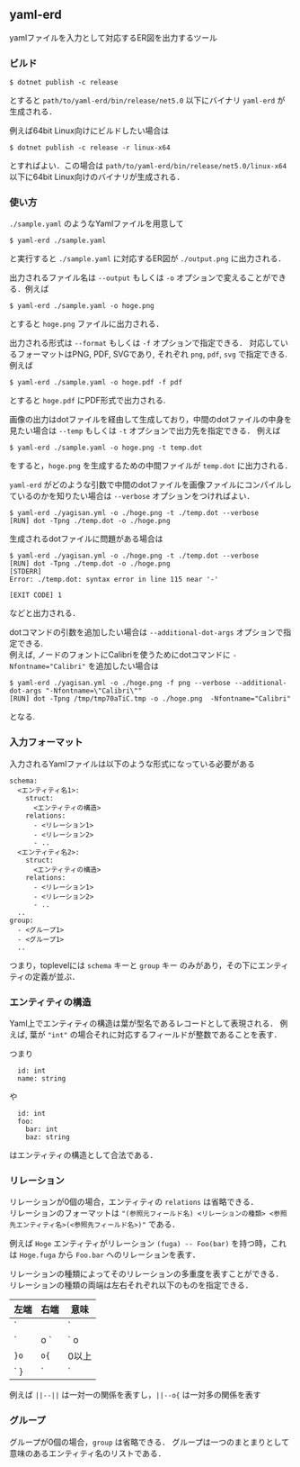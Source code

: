 ## yaml-erd

yamlファイルを入力として対応するER図を出力するツール

### ビルド

```
$ dotnet publish -c release
```
とすると `path/to/yaml-erd/bin/release/net5.0` 以下にバイナリ `yaml-erd` が生成される．  

例えば64bit Linux向けにビルドしたい場合は
```
$ dotnet publish -c release -r linux-x64
```
とすればよい．この場合は `path/to/yaml-erd/bin/release/net5.0/linux-x64` 以下に64bit Linux向けのバイナリが生成される．

### 使い方

`./sample.yaml` のようなYamlファイルを用意して
```
$ yaml-erd ./sample.yaml
```
と実行すると `./sample.yaml` に対応するER図が `./output.png` に出力される．  


出力されるファイル名は `--output` もしくは `-o` オプションで変えることができる．例えば
```
$ yaml-erd ./sample.yaml -o hoge.png
```
とすると `hoge.png` ファイルに出力される．


出力される形式は `--format` もしくは `-f` オプションで指定できる．
対応しているフォーマットはPNG, PDF, SVGであり, それぞれ `png`, `pdf`, `svg` で指定できる.  
例えば
```
$ yaml-erd ./sample.yaml -o hoge.pdf -f pdf
```
とすると `hoge.pdf` にPDF形式で出力される.  


画像の出力はdotファイルを経由して生成しており，中間のdotファイルの中身を見たい場合は `--temp` もしくは `-t` オプションで出力先を指定できる．
例えば
```
$ yaml-erd ./sample.yaml -o hoge.png -t temp.dot
```
をすると，`hoge.png` を生成するための中間ファイルが `temp.dot` に出力される．


`yaml-erd` がどのような引数で中間のdotファイルを画像ファイルにコンパイルしているのかを知りたい場合は `--verbose` オプションをつければよい．
```
$ yaml-erd ./yagisan.yml -o ./hoge.png -t ./temp.dot --verbose
[RUN] dot -Tpng ./temp.dot -o ./hoge.png
```

生成されるdotファイルに問題がある場合は
```
$ yaml-erd ./yagisan.yml -o ./hoge.png -t ./temp.dot --verbose
[RUN] dot -Tpng ./temp.dot -o ./hoge.png
[STDERR]
Error: ./temp.dot: syntax error in line 115 near '-'

[EXIT CODE] 1
```
などと出力される．


dotコマンドの引数を追加したい場合は `--additional-dot-args` オプションで指定できる.  
例えば, ノードのフォントにCalibriを使うためにdotコマンドに `-Nfontname="Calibri"` を追加したい場合は
```
$ yaml-erd ./yagisan.yml -o ./hoge.png -f png --verbose --additional-dot-args "-Nfontname=\"Calibri\""
[RUN] dot -Tpng /tmp/tmp70aTiC.tmp -o ./hoge.png  -Nfontname="Calibri"
```
となる.

### 入力フォーマット

入力されるYamlファイルは以下のような形式になっている必要がある
```
schema:
  <エンティティ名1>:
    struct:
      <エンティティの構造>      
    relations:
      - <リレーション1>
      - <リレーション2>
      - ..
  <エンティティ名2>:
    struct:
      <エンティティの構造>
    relations:
      - <リレーション1>
      - <リレーション2>
      - ..
  ..
group:
  - <グループ1>
  - <グループ1>
  ..
```

つまり，toplevelには `schema` キーと `group` キー のみがあり，その下にエンティティの定義が並ぶ．

### エンティティの構造

Yaml上でエンティティの構造は葉が型名であるレコードとして表現される．
例えば, 葉が `"int"` の場合それに対応するフィールドが整数であることを表す．

つまり
```
  id: int
  name: string
```
や
```
  id: int
  foo:
    bar: int
    baz: string
```
はエンティティの構造として合法である．

### リレーション

リレーションが0個の場合，エンティティの `relations` は省略できる．  
リレーションのフォーマットは `"(参照元フィールド名) <リレーションの種類> <参照先エンティティ名>(<参照先フィールド名>)"` である．  

例えば `Hoge` エンティティがリレーション `(fuga) -- Foo(bar)` を持つ時，これは `Hoge.fuga` から `Foo.bar` へのリレーションを表す．  

リレーションの種類によってそのリレーションの多重度を表すことができる．  
リレーションの種類の両端は左右それぞれ以下のものを指定できる．  

| 左端 | 右端 | 意味 |
| ---- | ---- | ---- |
|` || `|` || `| 1つ  |
|` |o `|` o| `| 0か1 |
|` }o `|` o{ `| 0以上|
|` }| `|` |{ `| 1以上|

例えば `||--||` は一対一の関係を表すし，`||--o{` は一対多の関係を表す

### グループ

グループが0個の場合，`group` は省略できる．
グループは一つのまとまりとして意味のあるエンティティ名のリストである．

